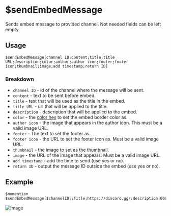 # $sendEmbedMessage

Sends embed message to provided channel. Not needed fields can be left empty.

## Usage
```
$sendEmbedMessage[channel ID;content;title;title URL;description;color;author;author icon;footer;footer icon;thumbnail;image;add timestamp;return ID]
```

### Breakdown
- `channel ID` - id of the channel where the message will be sent.
- `content` - text to be sent before embed.
- `title` - text that will be used as the title in the embed.
- `title URL` - url that will be applied to the title.
- `description` - description that will be applied to the embed.
- `color` - the [color hex](https://htmlcolorcodes.com/color-picker/) to set the embed border color as.
- `author icon` - the image that appears in the author icon. This must be a valid image URL.
- `footer` - The text to set the footer as.
- `footer icon` - the URL to set the footer icon as. Must be a valid image URL.
- `thumbnail` - the image to set as the thumbnail.
- `image` - the URL of the image that appears. Must be a valid image URL.
- `add timestamp` - add the time to send (use yes or no).
- `return ID` - output the message ID outside the embed (use yes or no).

## Example
```
$nomention
$sendEmbedMessage[$channelID;;Title;https://discord.gg/;description;000000;author;$authorAvatar;footer;$authorAvatar;$authorAvatar;$authorAvatar;no;no]
```
![image](https://user-images.githubusercontent.com/42785890/151873621-10b17532-93ee-421c-8eea-515f40f1a124.png)
